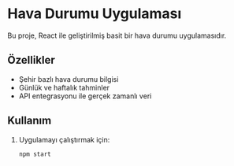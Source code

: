 # Hava Durumu Uygulaması

Bu proje, React ile geliştirilmiş basit bir hava durumu uygulamasıdır.

## Özellikler
- Şehir bazlı hava durumu bilgisi
- Günlük ve haftalık tahminler
- API entegrasyonu ile gerçek zamanlı veri

## Kullanım
1. Uygulamayı çalıştırmak için:
   ```bash
   npm start
